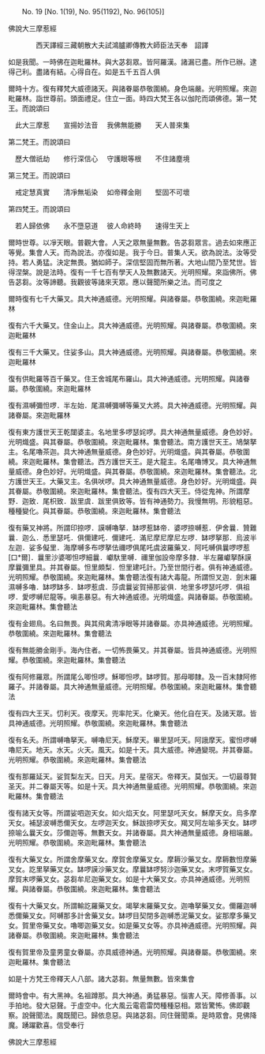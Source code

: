 ﻿　　No. 19 [No. 1(19), No. 95(1192), No. 96(105)]

佛說大三摩惹經

　　　　西天譯經三藏朝散大夫試鴻臚卿傳教大師臣法天奉　詔譯


如是我聞。一時佛在迦毗羅林。與大苾芻眾。皆阿羅漢。諸漏已盡。所作已辦。逮得己利。盡諸有結。心得自在。如是五千五百人俱

爾時十方。復有釋梵大威德諸天。與諸眷屬恭敬圍繞。身色端嚴。光明照耀。來迦毗羅林。詣世尊前。頭面禮足。住立一面。時四大梵王各以伽陀而頌佛德。第一梵王。而說頌曰

　此大三摩惹　　宣揚妙法音
　我佛無能勝　　天人普來集　

第二梵王。而說頌曰

　歷大僧祇劫　　修行深信心
　守護眼等根　　不住諸塵境　

第三梵王。而說頌曰

　戒定慧真實　　清凈無垢染
　如帝釋金剛　　堅固不可壞　

第四梵王。而說頌曰

　若人歸依佛　　永不墮惡道
　彼人命終時　　速得生天上　

爾時世尊。以凈天眼。普觀大會。人天之眾無量無數。告苾芻眾言。過去如來應正等覺。集會人天。而為說法。亦復如是。我于今日。普集人天。欲為說法。汝等受持。若人勇猛。決定無畏。猶如師子。深信堅固而無所著。大地山間乃至梵世。皆得涅槃。說是法時。復有一千七百有學天人及無數諸天。光明照耀。來詣佛所。佛告苾芻。汝等諦聽。我觀彼等諸來天眾。應以聲聞所樂之法。而可度之

爾時復有七千大藥叉。具大神通威德。光明照耀。與諸眷屬。恭敬圍繞。來迦毗羅林

復有六千大藥叉。住金山上。具大神通威德。光明照耀。與諸眷屬。恭敬圍繞。來迦毗羅林

復有三千大藥叉。住娑多山。具大神通威德。光明照耀。與諸眷屬。恭敬圍繞。來迦毗羅林

復有供毗羅等百千藥叉。住王舍城尾布羅山。具大神通威德。光明照耀。與諸眷屬。恭敬圍繞。來迦毗羅林

復有濕嚩彌怛啰．半左始．尾濕嚩彌嚩等藥叉大將。具大神通威德。光明照耀。與諸眷屬。來迦毗羅林

復有東方護世天王乾闥婆主。名地里多啰瑟姹啰。具大神通無量威德。身色妙好。光明熾盛。與其眷屬。恭敬圍繞。來迦毗羅林。集會聽法。南方護世天王。鳩槃拏主。名尾嚕茶迦。具大神通無量威德。身色妙好。光明熾盛。與其眷屬。恭敬圍繞。來迦毗羅林。集會聽法。西方護世天王。是大龍主。名尾嚕博叉。具大神通無量威德。身色妙好。光明熾盛。與其眷屬。恭敬圍繞。來迦毗羅林。集會聽法。北方護世天王。大藥叉主。名俱吠啰。具大神通無量威德。身色妙好。光明熾盛。與其眷屬。恭敬圍繞。來迦毗羅林。集會聽法。復有四大天王。侍從鬼神。所謂摩野．迦致．尾枳致．跋里虞．跋里俱致等。皆有神通勢力。我慢無明。形貌粗惡。種種變化。與其眷屬。恭敬圍繞。來迦毗羅林。集會聽法

復有藥叉神將。所謂印捺啰．謨嚩嚕拏．缽啰惹缽帝．婆啰捺嚩惹．伊舍曩．贊難曩．迦么．悉里瑟吒．俱儞建吒．儞建吒．滿尼摩尼摩尼左啰．缽啰拏那．烏波半左迦．娑多儗里．海摩嚩多布啰拏佉禰啰俱尾吒虞波羅藥叉．阿吒嚩俱曩啰啰惹[口*爾]．曩里沙婆唧怛啰細曩．巘馱里嚩．禰里伽設帝摩多隸．半左羅巘拏酥謨摩曩彌里具。并其眷屬。怛里頗梨．怛里建吒計。乃至世間行者。俱有神通威德。光明照耀。恭敬圍繞。來迦毗羅林。集會聽法復有諸大毒龍。所謂怛叉迦．劍末羅濕嚩多嚕．缽啰缽多．缽啰惹虞．莎虞曩娑賀掃那娑俱．地里多啰瑟吒啰．俱祖啰．愛啰嚩尼龍等。嗔恚暴惡。有大神通威德。光明熾盛。與諸眷屬。恭敬圍繞。來迦毗羅林。集會聽法

復有金翅鳥。名曰無畏。與其飛禽清凈眼等并諸眷屬。亦具神通威德。光明照耀。恭敬圍繞。來迦毗羅林。集會聽法

復有無能勝金剛手。海內住者。一切怖畏藥叉。并其眷屬。皆具神通威德。光明照耀。恭敬圍繞。來迦毗羅林。集會聽法

復有阿修羅眾。所謂尾么唧怛啰。穌唧怛啰。缽啰賀。那母唧隸。及一百末隸阿修羅子。并諸眷屬。具大神通無量威德。光明照耀。恭敬圍繞。來迦毗羅林。集會聽法

復有四大王天。忉利天。夜摩天。兜率陀天。化樂天。他化自在天。及諸天眾。皆具神通威德。光明照耀。恭敬圍繞。來迦毗羅林。集會聽法

復有名夭。所謂嚩嚕拏天。嚩嚕尼天。穌摩天。畢里瑟吒天。阿誐摩天。蜜怛啰嚩嚕尼天。地天。水天。火天。風天。如是十天。具大威德。神通變現。并其眷屬。光明照耀。恭敬圍繞。來迦毗羅林。集會聽法

復有那羅延天。娑賀梨左天。日天。月天。星宿天。帝釋天。莫伽天。一切最尊賢圣天。并二眷屬天等。如是十天。具大神通無量威德。光明照耀。恭敬圍繞。來迦毗羅林。集會聽法

復有諸天女等。所謂娑呬迦天女。如火焰天女。阿里瑟吒天女。穌摩天女。烏多摩天女。補瑟波嚩悉儞天女。左啰迦天女。穌跋捺啰天女。羯叉阿左喻多天女。缽啰捺喻么曩天女。莎儞迦等。無數天女。并諸眷屬。具大神通無量威德。身相端嚴。光明照耀。恭敬圍繞。來迦毗羅林。集會聽法

復有大藥叉女。所謂舍摩藥叉女。摩賀舍摩藥叉女。摩耨沙藥叉女。摩耨數怛摩藥叉女。訖里拏藥叉女。缽啰謨沙藥叉女。摩曩缽啰努沙迦藥叉女。末啰賀藥叉女。摩賀末啰藥叉女。苾芻牟尼迦藥叉女。如是十大藥叉女。亦具神通威德。光明照耀。與諸眷屬。恭敬圍繞。來迦毗羅林。集會聽法

復有十大藥叉女。所謂輸訖羅藥叉女。竭拏末羅藥叉女。迦嚕拏藥叉女。儞羅迦嚩悉儞藥叉女。阿嚩那多計舍藥叉女。缽啰目契閉多迦嚩悉泥藥叉女。娑那摩多藥叉女。賀里帝藥叉女。嚕唧迦藥叉女。如是藥叉女等。亦具神通威德。光明照耀。與諸眷屬。恭敬圍繞。來迦毗羅林。集會聽法

復有賀里帝及童男童女眷屬。亦具威德神通。光明照耀。與諸眷屬。恭敬圍繞。來迦毗羅林。集會聽法

如是十方梵王帝釋天人八部。諸大苾芻。無量無數。皆來集會

爾時會中。有大黑神。名祖蹲那。具大神通。勇猛暴惡。惱害人天。障修善事。以手拍地。發大惡聲。于虛空中。化大風云電雹雷閃種種惡相。眾皆驚怖。佛即觀察。說聲聞法。魔既聞已。歸依息惡。與諸苾芻。同住聲聞乘。是時眾會。見佛降魔。踴躍歡喜。信受奉行

佛說大三摩惹經
